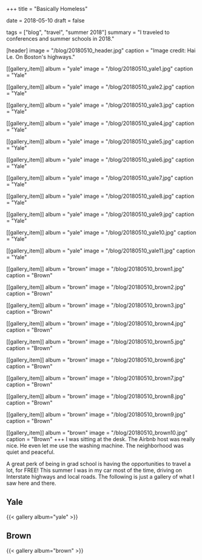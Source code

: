 +++
title = "Basically Homeless"

date = 2018-05-10
draft = false

tags = ["blog", "travel", "summer 2018"]
summary = "I traveled to conferences and summer schools in 2018."

[header]
image = "/blog/20180510_header.jpg"
caption = "Image credit: Hai Le. On Boston's highways."

[[gallery_item]]
album = "yale"
image = "/blog/20180510_yale1.jpg"
caption = "Yale"

[[gallery_item]]
album = "yale"
image = "/blog/20180510_yale2.jpg"
caption = "Yale"

[[gallery_item]]
album = "yale"
image = "/blog/20180510_yale3.jpg"
caption = "Yale"

[[gallery_item]]
album = "yale"
image = "/blog/20180510_yale4.jpg"
caption = "Yale"

[[gallery_item]]
album = "yale"
image = "/blog/20180510_yale5.jpg"
caption = "Yale"

[[gallery_item]]
album = "yale"
image = "/blog/20180510_yale6.jpg"
caption = "Yale"

[[gallery_item]]
album = "yale"
image = "/blog/20180510_yale7.jpg"
caption = "Yale"

[[gallery_item]]
album = "yale"
image = "/blog/20180510_yale8.jpg"
caption = "Yale"

[[gallery_item]]
album = "yale"
image = "/blog/20180510_yale9.jpg"
caption = "Yale"

[[gallery_item]]
album = "yale"
image = "/blog/20180510_yale10.jpg"
caption = "Yale"

[[gallery_item]]
album = "yale"
image = "/blog/20180510_yale11.jpg"
caption = "Yale"

[[gallery_item]]
album = "brown"
image = "/blog/20180510_brown1.jpg"
caption = "Brown"

[[gallery_item]]
album = "brown"
image = "/blog/20180510_brown2.jpg"
caption = "Brown"

[[gallery_item]]
album = "brown"
image = "/blog/20180510_brown3.jpg"
caption = "Brown"

[[gallery_item]]
album = "brown"
image = "/blog/20180510_brown4.jpg"
caption = "Brown"

[[gallery_item]]
album = "brown"
image = "/blog/20180510_brown5.jpg"
caption = "Brown"

[[gallery_item]]
album = "brown"
image = "/blog/20180510_brown6.jpg"
caption = "Brown"

[[gallery_item]]
album = "brown"
image = "/blog/20180510_brown7.jpg"
caption = "Brown"

[[gallery_item]]
album = "brown"
image = "/blog/20180510_brown8.jpg"
caption = "Brown"

[[gallery_item]]
album = "brown"
image = "/blog/20180510_brown9.jpg"
caption = "Brown"

[[gallery_item]]
album = "brown"
image = "/blog/20180510_brown10.jpg"
caption = "Brown"
+++
I was sitting at the desk. The Airbnb host was really nice. He even let me use the washing machine. The neighborhood was quiet and peaceful. 

A great perk of being in grad school is having the opportunities to travel a lot, for FREE! This summer I was in my car most of the time, driving on Interstate highways and local roads. The following is just a gallery of what I saw here and there.

## Yale
{{< gallery album="yale" >}}

## Brown
{{< gallery album="brown" >}}
